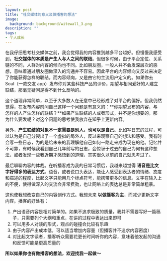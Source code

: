```yaml
---
layout: post
title: "社交媒体的意义及做播客的想法"
image:
  background: background/witewall_3.png
description: ""
tags:
- 个人成长
---
```


在我仔细思考社交媒体之前，我会觉得我的内容推到越多平台越好。但慢慢我感受到，**社交媒体的本质是产生人与人之间的联结**。但很多时候，由于平台定位、关系链的不同，人群对内容的倾向也不同。比如朋友圈，一般人并不会发深层次的感想，意味着通过朋友圈做深入的沟通并不容易。因此平台的内容倾向又反过来决定了你能获得怎样的联结。而内容倾向，又是由它的主流用户定义的。如果你去 Soul（一款交友 app）发布你对某些科技产品的评价，期望与相同爱好的人建立联结，那毫无疑问是得不到什么反响的。

<!--more-->

这个道理非常简单，以至于大多数人在无意中已经形成了对平台的偏好。但我仍然觉得，在发布内容前问自己这样一个问题是有意义的：**你期望发布的内容，与怎样的人产生怎样的联结？**如果产生联结的人或者形式，并不是你想要的，那为什么要发呢？对这个问题的思考使我放弃在知乎上更新内容。

另外，**产生联结的对象不一定需要是别人，也可以是自己**。比如写日志的过程，可以认为是自己分裂出了一个虚拟的局外人，反过来观察自己的想法和感受。我有时会写一些日志，为的是给未来的我理解他自己如何一路走来成为现在的他。记忆并不可靠，有时候我看到自己几年前写的日志，会惊讶于过去的自己为何有这种想法，或者发现一些我近期才感悟到的道理，其实很久以前的自己就思考过了。

最后聊聊内容的体裁。在听播客成为我的日常习惯后，我越来越觉得 **语音是比文字好得多的表达方式**。语音，或者说口头表达，能让人感受到表达者的情绪、态度和描述的程度，比起文字只能用几个标点符号，能携带更多的信息。文字在输入上的不便，使得做深入的交流会非常费劲，也让网络上的表达总是非常简单粗暴。

这也使我想改变自己的内容创作方式。我想未来 **以做播客为主**，而减少更新文字内容。播客的好处有：

1. 产出语音内容是相对简单的。如果不追求极致的质量，我并不需要写好一篇稿子，只需要列个大纲和重点，在讲的过程中表达出来即可
2. 可以用多人对谈的形式，观点的碰撞会比较有乐趣
3. 由于内容产出成本低，可以适当增加内容量（但播客并不追求内容密度）
4. 对比起文字读者，播客听众需要花更长时间听你的内容，意味着他发起的沟通和反馈可能是更高质量的

**所以如果你也有做播客的想法，欢迎找我一起做～**
